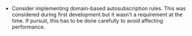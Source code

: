 - Consider implementing domain-based autosubscription rules. This was
  considered during first development but it wasn't a requirement at the
  time. If pursuit, this has to be done carefully to avoid affecting
  performance.
